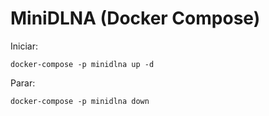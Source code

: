 # MiniDLNA (Docker Compose)

Iniciar:

```
docker-compose -p minidlna up -d
```

Parar:

```
docker-compose -p minidlna down
```